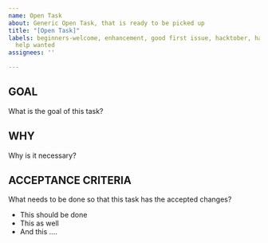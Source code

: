 ```yaml
---
name: Open Task
about: Generic Open Task, that is ready to be picked up
title: "[Open Task]"
labels: beginners-welcome, enhancement, good first issue, hacktober, hacktoberfest,
  help wanted
assignees: ''

---
```


## **GOAL**
What is the goal of this task?

## **WHY**
Why is it necessary?

## **ACCEPTANCE CRITERIA**
What needs to be done so that this task has the accepted changes?

- This should be done
- This as well
- And this ....

